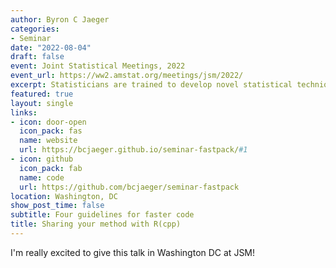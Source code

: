 ```yaml
---
author: Byron C Jaeger
categories:
- Seminar
date: "2022-08-04"
draft: false
event: Joint Statistical Meetings, 2022
event_url: https://ww2.amstat.org/meetings/jsm/2022/
excerpt: Statisticians are trained to develop novel statistical techniques that can be used to engage with complex problems. However, we are less likely to receive training in software development. Without efficiently coded algorithms, intuitive documentation, and friendly APIs, the methods we 'share' in our R packages may cause frustration and turn potential users away (possibly to a less valid method!). In this talk, I focus on efficiently writing the core algorithms in R packages using Rcpp. I share my experience developing R packages with statistical methods and present four ideas that have made a positive impact on my work.
featured: true
layout: single
links:
- icon: door-open
  icon_pack: fas
  name: website
  url: https://bcjaeger.github.io/seminar-fastpack/#1
- icon: github
  icon_pack: fab
  name: code
  url: https://github.com/bcjaeger/seminar-fastpack
location: Washington, DC
show_post_time: false
subtitle: Four guidelines for faster code
title: Sharing your method with R(cpp)
---
```


I'm really excited to give this talk in Washington DC at JSM!

